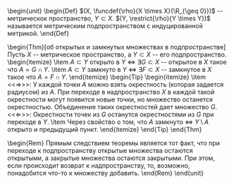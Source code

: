\begin{unit}
\begin{Def}
$(X, \funcdef{\rho}{X \times X}{\R_{\geq 0}})$ -- метрическок пространство, $Y \subset X$.
$(Y, \restrict{\rho}{Y \times Y})$ называется метрическим подпространством с индуцированной метрикой.
\end{Def}

\begin{Thm}[об открытых и замкнутых множествах в подпространстве]
Пусть $X$ -- метрическое пространство, а $Y \subset X$ -- его подпространство.
\begin{itemize}
\item $A \subset Y$ открыто в $Y$ $\Leftrightarrow$ $\exists G \subset X$ -- открытое в $X$
такое что $A = G \cap Y$.
\item $A \subset Y$ замкнуто в $Y$ $\Leftrightarrow$ $\exists F \subset X$ -- замкнутое в $X$
такое что $A = F \cap Y$.
\end{itemize}
\begin{Tip}
\begin{itemize}
\item <<$\Rightarrow$>>: У каждой точки $A$ можно взять окрестность (которая задается радиусом) из $A$.
При переходе в надпространство $X$ в каждой такой окрестности могут появится новые точки, но множество останется
окрестностью. Объединение таких окрестностей дает множество $G$.
<<$\Leftarrow$>>: Окрестности точек из $G$ останутся окрестностями из $G$ при переходе в $Y$.
\item Через свойство о том, что $A$ замкнуто $\Leftrightarrow$ $Y \setminus A$ открыто и предыдущий пункт.
\end{itemize}
\end{Tip}
\end{Thm}

\begin{Rem}
Прямым следствием теоремы является тот факт, что при переходе к подпространству открытые множества остаются
открытыми, а закрытые множества остаются закрытыми. При этом, если происходит возврат к надпространству, то,
возможно, понадобится что-то к множеству добавить.
\end{Rem}
\end{unit}
